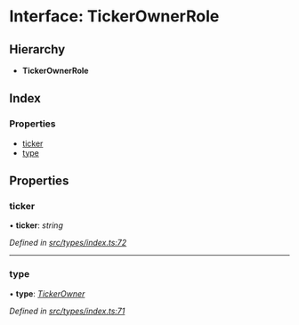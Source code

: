# Interface: TickerOwnerRole

## Hierarchy

* **TickerOwnerRole**

## Index

### Properties

* [ticker](types.tickerownerrole.md#ticker)
* [type](types.tickerownerrole.md#type)

## Properties

###  ticker

• **ticker**: *string*

*Defined in [src/types/index.ts:72](https://github.com/PolymathNetwork/polymesh-sdk/blob/7e9a732/src/types/index.ts#L72)*

___

###  type

• **type**: *[TickerOwner](../enums/types.roletype.md#tickerowner)*

*Defined in [src/types/index.ts:71](https://github.com/PolymathNetwork/polymesh-sdk/blob/7e9a732/src/types/index.ts#L71)*
